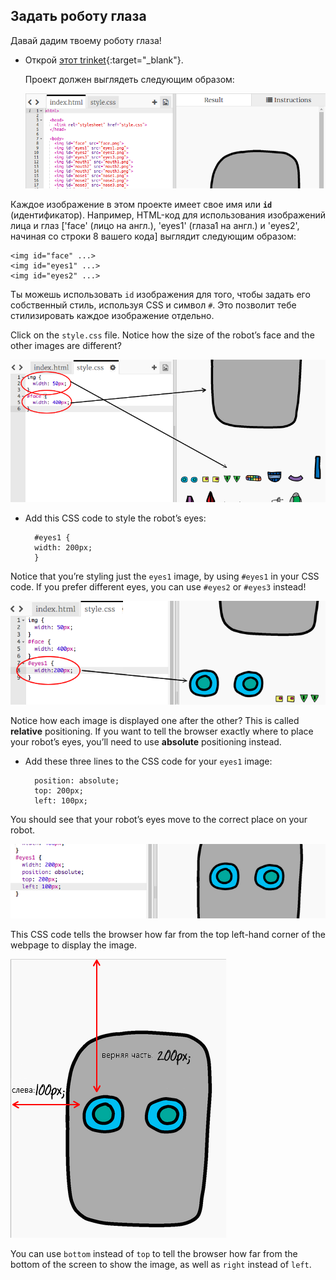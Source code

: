 ## Задать роботу глаза

Давай дадим твоему роботу глаза!

+ Открой [этот trinket](http://jumpto.cc/web-robot){:target="_blank"}.
    
    Проект должен выглядеть следующим образом:
    
    ![screenshot](images/robot-starter.png)

Каждое изображение в этом проекте имеет свое имя или **`id`** (идентификатор). Например, HTML-код для использования изображений лица и глаз ['face' (лицо на англ.), 'eyes1' (глаза1 на англ.) и 'eyes2', начиная со строки 8 вашего кода] выглядит следующим образом:

    <img id="face" ...>
    <img id="eyes1" ...>
    <img id="eyes2" ...>
    

Ты можешь использовать `id` изображения для того, чтобы задать его собственный стиль, используя CSS и символ `#`. Это позволит тебе стилизировать каждое изображение отдельно.

Click on the `style.css` file. Notice how the size of the robot’s face and the other images are different?

![screenshot](images/robot-id.png)

+ Add this CSS code to style the robot’s eyes:
    
        #eyes1 {
        width: 200px;
        }
        

Notice that you’re styling just the `eyes1` image, by using `#eyes1` in your CSS code. If you prefer different eyes, you can use `#eyes2` or `#eyes3` instead!

![screenshot](images/robot-eyes-width.png)

Notice how each image is displayed one after the other? This is called **relative** positioning. If you want to tell the browser exactly where to place your robot’s eyes, you’ll need to use **absolute** positioning instead.

+ Add these three lines to the CSS code for your `eyes1` image:
    
        position: absolute;
        top: 200px;
        left: 100px;
        

You should see that your robot’s eyes move to the correct place on your robot.

![screenshot](images/robot-eyes-position.png)

This CSS code tells the browser how far from the top left-hand corner of the webpage to display the image.

![screenshot](images/robot-eyes-position2.png)

You can use `bottom` instead of `top` to tell the browser how far from the bottom of the screen to show the image, as well as `right` instead of `left`.